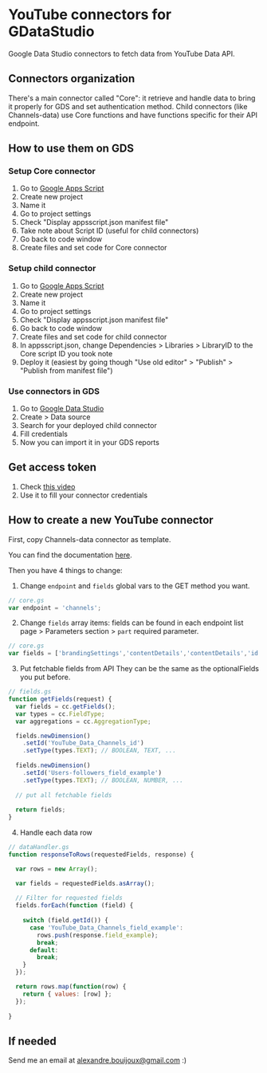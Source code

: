 # YouTube connectors for GDataStudio
Google Data Studio connectors to fetch data from YouTube Data API.

## Connectors organization
There's a main connector called "Core": it retrieve and handle data to bring it properly for GDS and set authentication method.
Child connectors (like Channels-data) use Core functions and have functions specific for their API endpoint.

## How to use them on GDS

### Setup Core connector
1. Go to [Google Apps Script](https://script.google.com)
2. Create new project
3. Name it
4. Go to project settings
5. Check "Display appsscript.json manifest file"
6. Take note about Script ID (useful for child connectors)
7. Go back to code window
8. Create files and set code for Core connector

### Setup child connector
1. Go to [Google Apps Script](https://script.google.com)
2. Create new project
3. Name it
4. Go to project settings
5. Check "Display appsscript.json manifest file"
7. Go back to code window
8. Create files and set code for child connector
9. In appsscript.json, change Dependencies > Libraries > LibraryID to the Core script ID you took note
10. Deploy it (easiest by going though "Use old editor" > "Publish" > "Publish from manifest file")

### Use connectors in GDS
1. Go to [Google Data Studio](https://datastudio.google.com)
2. Create > Data source
3. Search for your deployed child connector
4. Fill credentials
5. Now you can import it in your GDS reports

## Get access token
1. Check [this video](https://www.youtube.com/embed/DvjnoTJe9NM?start=407&end=576)
2. Use it to fill your connector credentials

## How to create a new YouTube connector
First, copy Channels-data connector as template.

You can find the documentation [here](https://developers.google.com/youtube/v3/docs).

Then you have 4 things to change:
1. Change `endpoint` and `fields` global vars to the GET method you want.
```javascript
// core.gs
var endpoint = 'channels';
```
2. Change `fields` array items: fields can be found in each endpoint list page > Parameters section > `part` required parameter.
```javascript
// core.gs
var fields = ['brandingSettings','contentDetails','contentDetails','id', ...];
```

3. Put fetchable fields from API
They can be the same as the optionalFields you put before.
```javascript
// fields.gs
function getFields(request) {
  var fields = cc.getFields();
  var types = cc.FieldType;
  var aggregations = cc.AggregationType;

  fields.newDimension()
    .setId('YouTube_Data_Channels_id')
    .setType(types.TEXT); // BOOLEAN, TEXT, ...
    
  fields.newDimension()
    .setId('Users-followers_field_example')
    .setType(types.TEXT); // BOOLEAN, NUMBER, ...
  
  // put all fetchable fields
  
  return fields;
}
```
4. Handle each data row
```javascript
// dataHandler.gs
function responseToRows(requestedFields, response) {

  var rows = new Array();

  var fields = requestedFields.asArray();
  
  // Filter for requested fields
  fields.forEach(function (field) {
    
    switch (field.getId()) {
      case 'YouTube_Data_Channels_field_example':
        rows.push(response.field_example);
        break;
      default:
        break;
    }
  });

  return rows.map(function(row) {
    return { values: [row] };
  });
  
}


```



## If needed
Send me an email at alexandre.bouijoux@gmail.com :)
